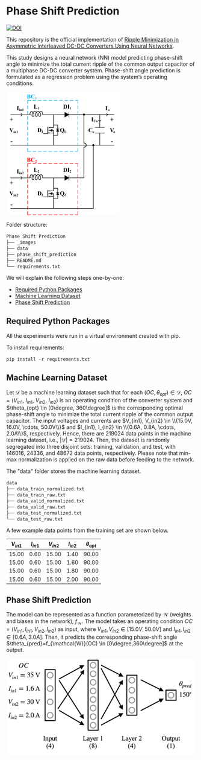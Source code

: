 # Phase Shift Prediction

[![DOI]()]()

This repository is the official implementation of [Ripple Minimization in Asymmetric Interleaved
DC-DC Converters Using Neural Networks](). 

This study designs a neural network (NN) model predicting phase-shift angle to minimize the total current ripple of the common output capacitor of a multiphase DC-DC converter system. Phase-shift angle prediction is formulated as a regression problem using the system’s operating conditions. 

<img src="_images/two_boost.png" alt="alt text" width="300"/>

Folder structure:

```console
Phase Shift Prediction
├── _images
├── data
├── phase_shift_prediction
├── README.md
└── requirements.txt
```

We will explain the following steps one-by-one:

* [Required Python Packages](#required-python-packages)
* [Machine Learning Dataset](#machine-learning-dataset)
* [Phase Shift Prediction](#phase-shift-prediction)


## Required Python Packages

All the experiments were run in a virtual environment created with pip.

To install requirements:

```console
pip install -r requirements.txt
```

## Machine Learning Dataset

Let $\mathcal{D}$ be a machine learning dataset such that for each $(OC,\theta_{opt}) \in \mathcal{D}$, $OC=(V_{in1},~I_{in1},~V_{in2},~I_{in2})$ is an operating condition of the converter system and $\theta_{opt} \in [0\degree, 360\degree]$ is the corresponding optimal phase-shift angle to minimize the total current ripple of the common output capacitor. The input voltages and currents are $V_{in1}, V_{in2} \in \\{15.0V, 16.0V, \cdots, 50.0V\\}$ and $I_{in1}, I_{in2} \in \\{0.6A, 0.8A, \cdots, 2.0A\\}$, respectively. Hence, there are 219024 data points in the machine learning dataset, i.e., $|\mathcal{D}|=219024$. Then, the dataset is randomly segregated into three disjoint sets: training, validation, and test, with 146016, 24336, and 48672 data points, respectively. Please note that min-max normalization is applied on the raw data before feeding to the network.

The "data" folder stores the machine learning dataset. 

```console
data
├── data_train_normalized.txt
├── data_train_raw.txt
├── data_valid_normalized.txt
├── data_valid_raw.txt
├── data_test_normalized.txt
└── data_test_raw.txt
```

A few example data points from the training set are shown below.

| $V_{in1}$ | $I_{in1}$ | $V_{in2}$ | $I_{in2}$ | $\theta_{opt}$|
| --- | --- | --- | --- | --- |
| 15.00 | 0.60 | 15.00 | 1.40 | 90.00 |
| 15.00 | 0.60 | 15.00 | 1.60 | 90.00 |
| 15.00 | 0.60 | 15.00 | 1.80 | 90.00 |
| 15.00 | 0.60 | 15.00 | 2.00 | 90.00 |


## Phase Shift Prediction

The model can be represented as a function parameterized by $\mathcal{W}$ (weights and biases in the network), $f_\mathcal{W}$. The model takes an operating condition $OC = (V_{in1},I_{in1},V_{in2},I_{in2})$ as input, where $V_{in1},V_{in2} \in [15.0V,50.0V]$ and $I_{in1},I_{in2} \in [0.6A,3.0A]$. Then, it predicts the corresponding phase-shift angle $\theta_{pred}=f_{\mathcal{W}}(OC) \in [0\degree,360\degree]$ at the output.

<img src="_images/framework.png" alt="alt text" width="500"/>




